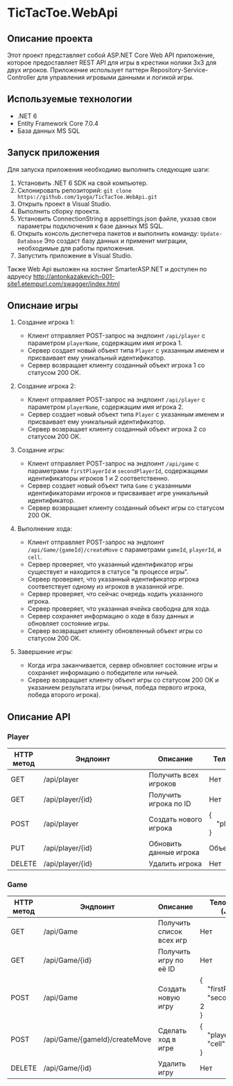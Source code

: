 # TicTacToe.WebApi

## Описание проекта
Этот проект представляет собой ASP.NET Core Web API приложение, которое предоставляет REST API для игры в крестики нолики 3x3 для двух игроков. Приложение использует паттерн Repository-Service-Controller для управления игровыми данными и логикой игры.

## Используемые технологии
- .NET 6
- Entity Framework Core 7.0.4
- База данных MS SQL

## Запуск приложения
Для запуска приложения необходимо выполнить следующие шаги:

1. Установить .NET 6 SDK на свой компьютер.
2. Склонировать репозиторий: `git clone https://github.com/1yoga/TicTacToe.WebApi.git`
3. Открыть проект в Visual Studio.
4. Выполнить сборку проекта.
5. Установить ConnectionString в appsettings.json файле, указав свои параметры подключения к базе данных MS SQL.
6. Открыть консоль диспетчера пакетов и выполнить команду: `Update-Database`
  Это создаст базу данных и применит миграции, необходимые для работы приложения.
7. Запустить приложение в Visual Studio.


Также Web Api выложен на хостинг SmarterASP.NET и доступен по адруесу http://antonkazakevich-001-site1.etempurl.com/swagger/index.html

## Описнаие игры
<ol><li><p>Создание игрока 1:</p><ul><li>Клиент отправляет POST-запрос на эндпоинт <code>/api/player</code> с параметром <code>playerName</code>, содержащим имя игрока 1.</li><li>Сервер создает новый объект типа <code>Player</code> с указанным именем и присваивает ему уникальный идентификатор.</li><li>Сервер возвращает клиенту созданный объект игрока 1 со статусом 200 OK.</li></ul></li><li><p>Создание игрока 2:</p><ul><li>Клиент отправляет POST-запрос на эндпоинт <code>/api/player</code> с параметром <code>playerName</code>, содержащим имя игрока 2.</li><li>Сервер создает новый объект типа <code>Player</code> с указанным именем и присваивает ему уникальный идентификатор.</li><li>Сервер возвращает клиенту созданный объект игрока 2 со статусом 200 OK.</li></ul></li><li><p>Создание игры:</p><ul><li>Клиент отправляет POST-запрос на эндпоинт <code>/api/game</code> с параметрами <code>firstPlayerId</code> и <code>secondPlayerId</code>, содержащими идентификаторы игроков 1 и 2 соответственно.</li><li>Сервер создает новый объект типа <code>Game</code> с указанными идентификаторами игроков и присваивает игре уникальный идентификатор.</li><li>Сервер возвращает клиенту созданный объект игры со статусом 200 OK.</li></ul></li><li><p>Выполнение хода:</p><ul><li>Клиент отправляет POST-запрос на эндпоинт <code>/api/Game/{gameId}/createMove</code> с параметрами <code>gameId</code>, <code>playerId</code>, и <code>cell</code>.</li><li>Сервер проверяет, что указанный идентификатор игры существует и находится в статусе "в процессе игры".</li><li>Сервер проверяет, что указанный идентификатор игрока соответствует одному из игроков в указанной игре.</li><li>Сервер проверяет, что сейчас очередь ходить указанного игрока.</li><li>Сервер проверяет, что указанная ячейка свободна для хода.</li><li>Сервер сохраняет информацию о ходе в базу данных и обновляет состояние игры.</li><li>Сервер возвращает клиенту обновленный объект игры со статусом 200 OK.</li></ul></li><li><p>Завершение игры:</p><ul><li>Когда игра заканчивается, сервер обновляет состояние игры и сохраняет информацию о победителе или ничьей.</li><li>Сервер возвращает клиенту объект игры со статусом 200 OK и указанием результата игры (ничья, победа первого игрока, победа второго игрока).</li></ul></li></ol>

## Описание API 

### Player

<table>
  <thead>
    <tr>
      <th>HTTP метод</th>
      <th>Эндпоинт</th>
      <th>Описание</th>
      <th>Тело запроса (JSON)</th>
      <th>Тело ответа (JSON)</th>
      <th>Возможные ошибки</th>
    </tr>
  </thead>
  <tbody>
    <tr>
      <td>GET</td>
      <td>/api/player&nbsp;&nbsp;&nbsp;&nbsp;&nbsp;&nbsp;&nbsp;&nbsp;&nbsp;&nbsp;&nbsp;&nbsp;&nbsp;&nbsp;&nbsp;&nbsp;&nbsp;&nbsp;&nbsp;&nbsp;&nbsp;&nbsp;&nbsp;&nbsp;&nbsp;&nbsp;&nbsp;&nbsp;&nbsp;&nbsp;&nbsp;&nbsp;&nbsp;&nbsp;</td>
      <td>Получить всех игроков</td>
      <td>Нет</td>
      <td>Массив&nbsp;объектов Player</td>
      <td>404 Not Found</td>
    </tr>
    <tr>
      <td>GET</td>
      <td>/api/player/{id}</td>
      <td>Получить игрока по ID</td>
      <td>Нет</td>
      <td>Объект Player</td>
      <td>404 Not Found</td>
    </tr>
    <tr>
      <td>POST</td>
      <td>/api/player</td>
      <td>Создать&nbsp;нового игрока</td>
      <td>
        {
        <br>
        &nbsp;&nbsp;&nbsp;&nbsp;"playerName":&nbsp;"string"
        <br>
        }
        </td>
      <td>Объект Player</td>
      <td></td>
    </tr>
    <tr>
      <td>PUT</td>
      <td>/api/player/{id}</td>
      <td>Обновить данные игрока</td>
      <td>Объект Player</td>
      <td>Обновленный объект Player</td>
      <td>404&nbsp;Not&nbsp;Found;<br>400&nbsp;Bad&nbsp;Request</td>
    </tr>
    <tr>
      <td>DELETE</td>
      <td>/api/player/{id}</td>
      <td>Удалить игрока</td>
      <td>Нет</td>
      <td>Нет</td>
      <td>404 Not Found</td>
    </tr>
  </tbody>
</table>

### Game

<table>
  <thead>
    <tr>
      <th>HTTP метод</th>
      <th>Эндпоинт</th>
      <th>Описание</th>
      <th>Тело запроса (JSON)</th>
      <th>Тело ответа (JSON)</th>
      <th>Возможные ошибки</th>
    </tr>
  </thead>
  <tbody>
    <tr>
      <td>GET</td>
      <td>/api/Game</td>
      <td>Получить список всех игр</td>
      <td>Нет</td>
      <td>Массив&nbsp;объектов Game</td>
      <td>404 Not Found</td>
    </tr>
    <tr>
      <td>GET</td>
      <td>/api/Game/{id}</td>
      <td>Получить игру по её ID</td>
      <td>Нет</td>
      <td>Объект Game</td>
      <td>404 Not Found</td>
    </tr>
    <tr>
      <td>POST</td>
      <td>/api/Game</td>
      <td>Создать новую игру</td>
      <td>
        {
            <br>
            &nbsp;&nbsp;&nbsp;&nbsp;"firstPlayerId": 1,
            &nbsp;&nbsp;&nbsp;&nbsp;"secondPlayerId": 2
            <br>
        }
      </td>
      <td>Объект Game</td>
      <td>404 Not&nbsp;Found;<br>400 Bad&nbsp;Request</td>
    </tr>
    <tr>
      <td>POST</td>
      <td>/api/Game/{gameId}/createMove</td>
      <td>Сделать ход в игре</td>
      <td>
        {
            <br>
            &nbsp;&nbsp;&nbsp;&nbsp;"playerId": 1,<br>
            &nbsp;&nbsp;&nbsp;&nbsp;"cell": 5
            <br>
        }
      </td>
      <td>Объект Game</td>
      <td>404&nbsp;Not&nbsp;Found;<br>400&nbsp;Bad&nbsp;Request</td>
    </tr>
    <tr>
      <td>DELETE</td>
      <td>/api/Game/{id}</td>
      <td>Удалить игру</td>
      <td>Нет</td>
      <td>Нет</td>
      <td>404 Not Found</td>
    </tr>
  </tbody>
</table>
